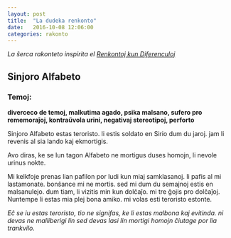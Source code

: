 ```yaml
---
layout: post
title:  "La dudeka renkonto"
date:   2016-10-08 12:06:00
categories: rakonto
---
```


_La ŝerca rakonteto inspirita el [Renkontoj kun Diferenculoj](http://verkoj.com/download/1623/)_

## Sinjoro Alfabeto

### Temoj:
__diverceco de temoj, malkutima agado, psika malsano, sufero pro rememoraĵoj, kontraŭvola urini, negativaj stereotipoj, perforto__

Sinjoro Alfabeto estas teroristo. li estis soldato en Sirio dum du jaroj. jam li revenis al sia lando kaj ekmortigis.

Avo diras, ke se Iun tagon Alfabeto ne mortigus duses homojn, li nevole urinus nokte.

Mi kelkfoje prenas lian pafilon por ludi kun miaj samklasanoj. li pafis al mi lastamonate. bonŝance mi ne mortis. sed mi dum du semajnoj estis en malsanulejo. dum tiam, li vizitis min kun dolĉaĵo. mi tre ĝojis pro dolĉaĵoj.
Nuntempe li estas mia plej bona amiko. mi volas esti teroristo estonte.


_Eĉ se iu estas teroristo, tio ne signifas, ke li estas malbona kaj evitinda. 
ni devas ne malliberigi lin sed devas lasi lin mortigi homojn ĉiutage por lia trankvilo._

